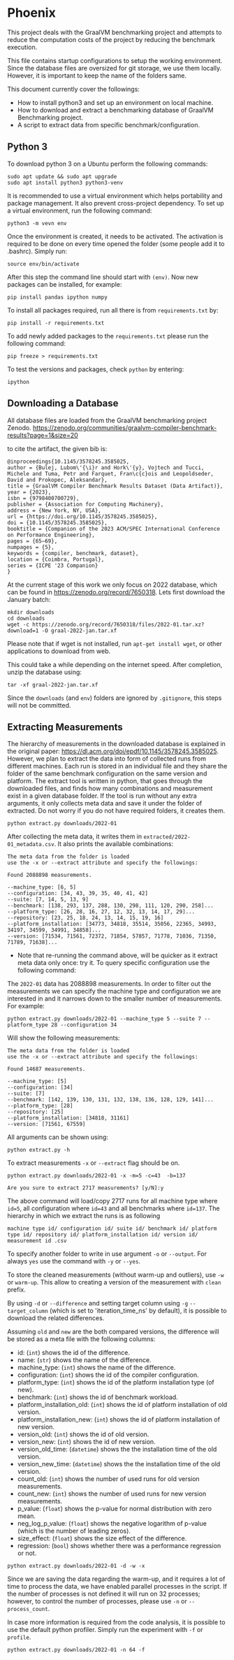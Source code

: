 # Phoenix
This project deals with the GraalVM benchmarking project and attempts to reduce the computation costs of the project by reducing the benchmark execution. 

This file contains startup configurations to setup the working environment. Since the database files are oversized for git storage, we use them locally. However, it is important to keep the name of the folders same. 

This document currently cover the followings:
* How to install python3 and set up an environment on local machine.
* How to download and extract a benchmarking database of GraalVM Benchmarking project.
* A script to extract data from specific benchmark/configuration.

## Python 3
To download python 3 on a Ubuntu perform the following commands:

```command-line
sudo apt update && sudo apt upgrade
sudo apt install python3 python3-venv
```

It is recommended to use a virtual environment which helps portability and package management. It also prevent cross-project dependency. To set up a virtual environment, run the following command:

```command-line
python3 -m vevn env
```

Once the environment is created, it needs to be activated. The activation is required to be done on every time opened the folder (some people add it to .bashrc). Simply run:

```command-line
source env/bin/activate
```

After this step the command line should start with `(env)`. Now new packages can be installed, for example:

```command-line
pip install pandas ipython numpy
```

To install all packages required, run all there is from `requirements.txt` by:
```command-line
pip install -r requirements.txt
```

To add newly added packages to the `requirements.txt` please run the following command:
```command-line
pip freeze > requirements.txt
```

To test the versions and packages, check `python` by entering: 
```command-line
ipython
```



## Downloading a Database
All database files are loaded from the GraalVM benchmarking project Zenodo. https://zenodo.org/communities/graalvm-compiler-benchmark-results?page=1&size=20

to cite the artifact, the given bib is:
```
@inproceedings{10.1145/3578245.3585025,
author = {Bulej, Lubom\'{\i}r and Hork\'{y}, Vojtech and Tucci, Michele and Tuma, Petr and Farquet, Fran\c{c}ois and Leopoldseder, David and Prokopec, Aleksandar},
title = {GraalVM Compiler Benchmark Results Dataset (Data Artifact)},
year = {2023},
isbn = {9798400700729},
publisher = {Association for Computing Machinery},
address = {New York, NY, USA},
url = {https://doi.org/10.1145/3578245.3585025},
doi = {10.1145/3578245.3585025},
booktitle = {Companion of the 2023 ACM/SPEC International Conference on Performance Engineering},
pages = {65–69},
numpages = {5},
keywords = {compiler, benchmark, dataset},
location = {Coimbra, Portugal},
series = {ICPE '23 Companion}
}
```

At the current stage of this work we only focus on 2022 database, which can be found in https://zenodo.org/record/7650318. Lets first download the January batch:

```command-line
mkdir downloads
cd downloads
wget -c https://zenodo.org/record/7650318/files/2022-01.tar.xz?download=1 -O graal-2022-jan.tar.xf
```

Please note that if wget is not installed, run `apt-get install wget`, or other applications to download from web. 

This could take a while depending on the internet speed. After completion, unzip the database using:

```command-line
tar -xf graal-2022-jan.tar.xf
```

Since the `downloads` (and `env`) folders are ignored by `.gitignore`, this steps will not be committed.


## Extracting Measurements
The hierarchy of measurements in the downloaded database is explained in the original paper: https://dl.acm.org/doi/epdf/10.1145/3578245.3585025. However, we plan to extract the data into form of collected runs from different machines. Each run is stored in an individual file and they share the folder of the same benchmark configuration on the same version and platform. The extract tool is written in python, that goes through the downloaded files, and finds how many combinations and measurement exist in a given database folder. If the tool is run without any extra arguments, it only collects meta data and save it under the folder of extracted. Do not worry if you do not have required folders, it creates them.

```command-line
python extract.py downloads/2022-01
```

After collecting the meta data, it writes them in `extracted/2022-01_metadata.csv`. It also prints the available combinations:
```shell
The meta data from the folder is loaded
use the -x or --extract attribute and specify the followings:

Found 2088898 measurements.

--machine_type: [6, 5]
--configuration: [34, 43, 39, 35, 40, 41, 42]
--suite: [7, 14, 5, 13, 9]
--benchmark: [138, 293, 137, 288, 130, 298, 111, 120, 290, 258]...
--platform_type: [26, 28, 16, 27, 12, 32, 13, 14, 17, 29]...
--repository: [23, 25, 18, 24, 13, 14, 15, 19, 16]
--platform_installation: [34773, 34818, 35514, 35056, 22365, 34993, 34197, 34599, 34991, 34858]...
--version: [71534, 71561, 72372, 71854, 57857, 71778, 71036, 71350, 71789, 71638]...
```
* Note that re-running the command above, will be quicker as it extract meta data only once: try it.
To query specific configuration use the following command:

The `2022-01` data has 2088898 measurements. In order to filter out the measurements we can specify the machine type and configuration we are interested in and it narrows down to the smaller number of measurements. For example:

```command-line
python extract.py downloads/2022-01 --machine_type 5 --suite 7 --platform_type 28 --configuration 34
```

Will show the following measurements:
```shell
The meta data from the folder is loaded
use the -x or --extract attribute and specify the followings:

Found 14687 measurements.

--machine_type: [5]
--configuration: [34]
--suite: [7]
--benchmark: [142, 139, 130, 131, 132, 138, 136, 128, 129, 141]...
--platform_type: [28]
--repository: [25]
--platform_installation: [34818, 31161]
--version: [71561, 67559]
```

All arguments can be shown using:
```command-line
python extract.py -h 
```

To extract measurements `-x` or `--extract` flag should be on.

```command-line
python extract.py downloads/2022-01 -x -m=5 -c=43  -b=137  
```
```shell
Are you sure to extract 2717 measurements? [y/N]:y
```
The above command will load/copy 2717 runs for all machine type where `id=5`, all configuration where `id=43` and all benchmarks where `id=137`. The hierarchy in which we extract the runs is as following

`machine type id/ configuration id/ suite id/ benchmark id/ platform type id/ repository id/ platform_installation id/ version id/ measurement id .csv`

To specify another folder to write in use argument `-o` or `--output`. For always `yes` use the command with `-y` or `--yes`.


To store the cleaned measurements (without warm-up and outliers), use `-w` or `warm-up`. This allow to creating a version of the measurement with `clean` prefix.

By using `-d` or `--difference` and setting target column using `-g` `--target_column` (which is set to 'iteration_time_ns' by default), it is possible to download the related differences.

Assuming `old` and `new` are the both compared versions, the difference will be stored as a meta file with the following columns:
- id: (`int`) shows the id of the difference.
- name: (`str`) shows the name of the difference.
- machine_type: (`int`) shows the name of the difference.
- configuration: (`int`) shows the id of the compiler configuration.
- platform_type: (`int`) shows the id of the platform installation type (of new).
- benchmark: (`int`) shows the id of benchmark workload.
- platform_installation_old: (`int`) shows the id of platform installation of old version.
- platform_installation_new: (`int`) shows the id of platform installation of new version.
- version_old: (`int`) shows the id of old version.
- version_new: (`int`) shows the id of new version.
- version_old_time: (`datetime`) shows the the installation time of the old version.
- version_new_time: (`datetime`) shows the the installation time of the old version.
- count_old: (`int`) shows the number of used runs for old version measurements.
- count_new: (`int`) shows the number of used runs for new version measurements.
- p_value: (`float`) shows the p-value for normal distribution with zero mean.
- neg_log_p_value: (`float`) shows the negative logarithm of p-value (which is the number of leading zeros).
- size_effect: (`float`) shows the size effect of the difference.
- regression: (`bool`) shows whether there was a performance regression or not.

```command-line
python extract.py downloads/2022-01 -d -w -x
```

Since we are saving the data regarding the warm-up, and it requires a lot of time to process the data, we have enabled parallel processes in the script. If the number of processes is not defined it will run on 32 processes; however, to control the number of processes, please use `-n` or `--process_count`.

In case more information is required from the code analysis, it is possible to use the default python profiler. Simply run the experiment with `-f` or `profile`. 

```command-line
python extract.py downloads/2022-01 -n 64 -f
```